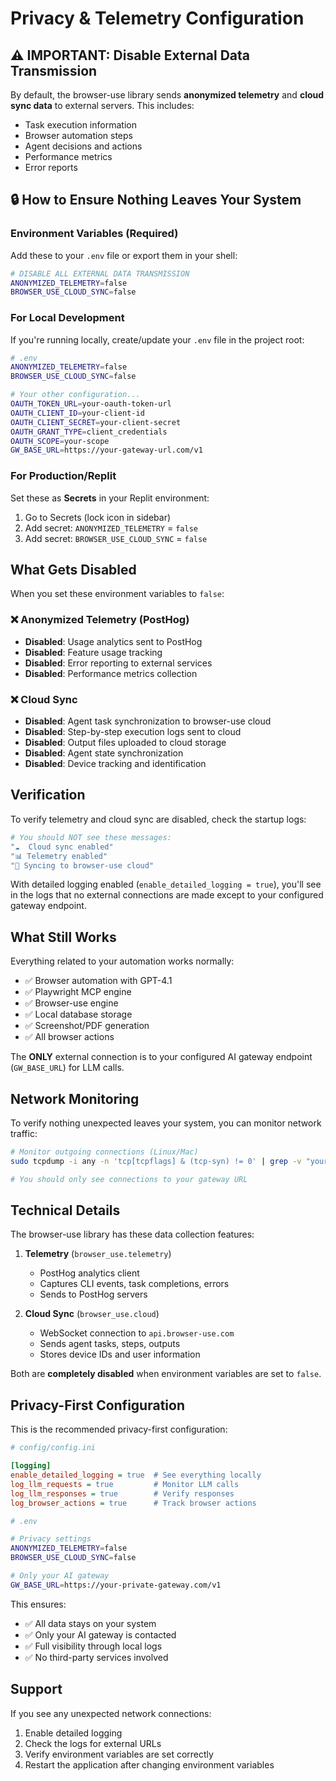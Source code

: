 # Privacy & Telemetry Configuration

## ⚠️ IMPORTANT: Disable External Data Transmission

By default, the browser-use library sends **anonymized telemetry** and **cloud sync data** to external servers. This includes:

- Task execution information
- Browser automation steps
- Agent decisions and actions
- Performance metrics
- Error reports

## 🔒 How to Ensure Nothing Leaves Your System

### Environment Variables (Required)

Add these to your `.env` file or export them in your shell:

```bash
# DISABLE ALL EXTERNAL DATA TRANSMISSION
ANONYMIZED_TELEMETRY=false
BROWSER_USE_CLOUD_SYNC=false
```

### For Local Development

If you're running locally, create/update your `.env` file in the project root:

```bash
# .env
ANONYMIZED_TELEMETRY=false
BROWSER_USE_CLOUD_SYNC=false

# Your other configuration...
OAUTH_TOKEN_URL=your-oauth-token-url
OAUTH_CLIENT_ID=your-client-id
OAUTH_CLIENT_SECRET=your-client-secret
OAUTH_GRANT_TYPE=client_credentials
OAUTH_SCOPE=your-scope
GW_BASE_URL=https://your-gateway-url.com/v1
```

### For Production/Replit

Set these as **Secrets** in your Replit environment:
1. Go to Secrets (lock icon in sidebar)
2. Add secret: `ANONYMIZED_TELEMETRY` = `false`
3. Add secret: `BROWSER_USE_CLOUD_SYNC` = `false`

## What Gets Disabled

When you set these environment variables to `false`:

### ❌ Anonymized Telemetry (PostHog)
- **Disabled**: Usage analytics sent to PostHog
- **Disabled**: Feature usage tracking
- **Disabled**: Error reporting to external services
- **Disabled**: Performance metrics collection

### ❌ Cloud Sync
- **Disabled**: Agent task synchronization to browser-use cloud
- **Disabled**: Step-by-step execution logs sent to cloud
- **Disabled**: Output files uploaded to cloud storage
- **Disabled**: Agent state synchronization
- **Disabled**: Device tracking and identification

## Verification

To verify telemetry and cloud sync are disabled, check the startup logs:

```bash
# You should NOT see these messages:
"☁️  Cloud sync enabled"
"📊 Telemetry enabled"
"🔄 Syncing to browser-use cloud"
```

With detailed logging enabled (`enable_detailed_logging = true`), you'll see in the logs that no external connections are made except to your configured gateway endpoint.

## What Still Works

Everything related to your automation works normally:
- ✅ Browser automation with GPT-4.1
- ✅ Playwright MCP engine
- ✅ Browser-use engine
- ✅ Local database storage
- ✅ Screenshot/PDF generation
- ✅ All browser actions

The **ONLY** external connection is to your configured AI gateway endpoint (`GW_BASE_URL`) for LLM calls.

## Network Monitoring

To verify nothing unexpected leaves your system, you can monitor network traffic:

```bash
# Monitor outgoing connections (Linux/Mac)
sudo tcpdump -i any -n 'tcp[tcpflags] & (tcp-syn) != 0' | grep -v "your-gateway-domain"

# You should only see connections to your gateway URL
```

## Technical Details

The browser-use library has these data collection features:

1. **Telemetry** (`browser_use.telemetry`)
   - PostHog analytics client
   - Captures CLI events, task completions, errors
   - Sends to PostHog servers

2. **Cloud Sync** (`browser_use.cloud`)
   - WebSocket connection to `api.browser-use.com`
   - Sends agent tasks, steps, outputs
   - Stores device IDs and user information

Both are **completely disabled** when environment variables are set to `false`.

## Privacy-First Configuration

This is the recommended privacy-first configuration:

```ini
# config/config.ini

[logging]
enable_detailed_logging = true  # See everything locally
log_llm_requests = true         # Monitor LLM calls
log_llm_responses = true        # Verify responses
log_browser_actions = true      # Track browser actions
```

```bash
# .env

# Privacy settings
ANONYMIZED_TELEMETRY=false
BROWSER_USE_CLOUD_SYNC=false

# Only your AI gateway
GW_BASE_URL=https://your-private-gateway.com/v1
```

This ensures:
- ✅ All data stays on your system
- ✅ Only your AI gateway is contacted
- ✅ Full visibility through local logs
- ✅ No third-party services involved

## Support

If you see any unexpected network connections:
1. Enable detailed logging
2. Check the logs for external URLs
3. Verify environment variables are set correctly
4. Restart the application after changing environment variables
